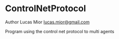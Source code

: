 # ControlNetProtocol
Author Lucas Mior
lucas.mior@gmail.com  

Program using the control net protocol to multi agents

